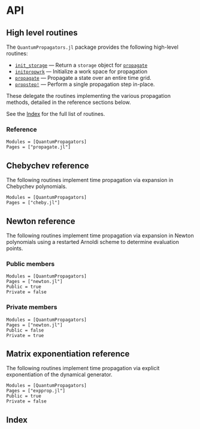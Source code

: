 # API

## High level routines

The `QuantumPropagators.jl` package provides the following high-level routines:

* [`init_storage`](@ref) — Return a `storage` object for [`propagate`](@ref)
* [`initpropwrk`](@ref) — Initialize a work space for propagation
* [`propagate`](@ref) — Propagate a state over an entire time grid.
* [`propstep!`](@ref) — Perform a single propagation step in-place.

These delegate the routines implementing the various propagation methods,
detailed in the reference sections below.

See the [Index](@ref) for the full list of routines.

### Reference

```@autodocs
Modules = [QuantumPropagators]
Pages = ["propagate.jl"]
```

## Chebychev reference

The following routines implement time propagation via expansion in Chebychev
polynomials.

```@autodocs
Modules = [QuantumPropagators]
Pages = ["cheby.jl"]
```

## Newton reference

The following routines implement time propagation via expansion in Newton
polynomials using a restarted Arnoldi scheme to determine evaluation points.

### Public members

```@autodocs
Modules = [QuantumPropagators]
Pages = ["newton.jl"]
Public = true
Private = false
```

### Private members

```@autodocs
Modules = [QuantumPropagators]
Pages = ["newton.jl"]
Public = false
Private = true
```

## Matrix exponentiation reference

The following routines implement time propagation via explicit exponentiation
of the dynamical generator.

```@autodocs
Modules = [QuantumPropagators]
Pages = ["expprop.jl"]
Public = true
Private = false
```

## Index

```@index
```
